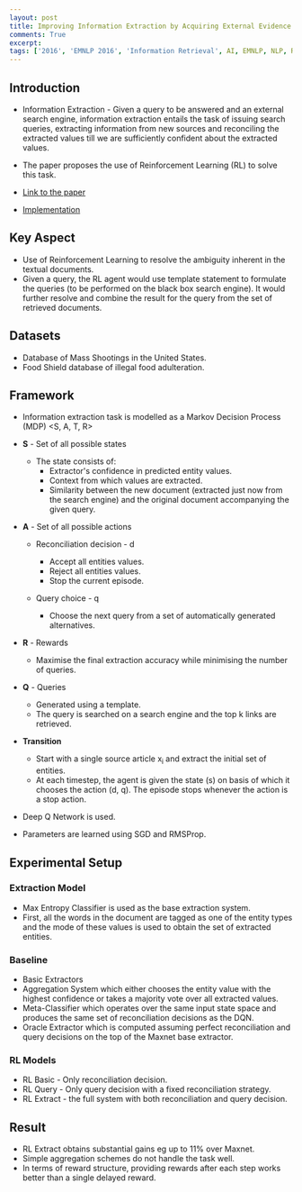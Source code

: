 ```yaml
---
layout: post
title: Improving Information Extraction by Acquiring External Evidence with Reinforcement Learning
comments: True
excerpt: 
tags: ['2016', 'EMNLP 2016', 'Information Retrieval', AI, EMNLP, NLP, RL]
---
```


## Introduction

* Information Extraction  - Given a query to be answered and an external search engine, information extraction entails the task of issuing search queries, extracting information from new sources and reconciling the extracted values till we are sufficiently confident about the extracted values.

* The paper proposes the use of Reinforcement Learning (RL) to solve this task.

* [Link to the paper](https://arxiv.org/abs/1603.07954)

* [Implementation](https://github.com/karthikncode/DeepRL-InformationExtraction)

## Key Aspect

* Use of Reinforcement Learning to resolve the ambiguity inherent in the textual documents.
* Given a query, the RL agent would use template statement to formulate the queries (to be performed on the black box search engine). It would further resolve and combine the result for the query from the set of retrieved documents.

## Datasets

* Database of Mass Shootings in the United States.
* Food Shield database of illegal food adulteration.

## Framework

* Information extraction task is modelled as a Markov Decision Process (MDP) <S, A, T, R>

* **S** - Set of all possible states
    * The state consists of:
        * Extractor's confidence in predicted entity values.
        * Context from which values are extracted.
        * Similarity between the new document (extracted just now from the search engine) and the original document accompanying the given query.

* **A** - Set of all possible actions
    * Reconciliation decision - d
        * Accept all entities values.
        * Reject all entities values.
        * Stop the current episode.

    * Query choice - q
        * Choose the next query from a set of automatically generated alternatives.

* **R** - Rewards
    * Maximise the final extraction accuracy while minimising the number of queries.

* **Q** - Queries
    * Generated using a template. 
    * The query is searched on a search engine and the top k links are retrieved.

* **Transition**
    * Start with a single source article x<sub>i</sub> and extract the initial set of entities.
    * At each timestep, the agent is given the state (s) on basis of which it chooses the action (d, q). The episode stops whenever the action is a stop action.

* Deep Q Network is used.

* Parameters are learned using SGD and RMSProp.

## Experimental Setup

### Extraction Model

* Max Entropy Classifier is used as the base extraction system. 
* First, all the words in the document are tagged as one of the entity types and the mode of these values is used to obtain the set of extracted entities.

### Baseline

* Basic Extractors
* Aggregation System which either chooses the entity value with the highest confidence or takes a majority vote over all extracted values.
* Meta-Classifier which operates over the same input state space and produces the same set of reconciliation decisions as the DQN.
* Oracle Extractor which is computed assuming perfect reconciliation and query decisions on the top of the Maxnet base extractor.

### RL Models

* RL Basic - Only reconciliation decision.
* RL Query - Only query decision with a fixed reconciliation strategy.
* RL Extract - the full system with both reconciliation and query decision.

## Result

* RL Extract obtains substantial gains eg up to 11% over Maxnet.
* Simple aggregation schemes do not handle the task well.
* In terms of reward structure, providing rewards after each step works better than a single delayed reward. 
